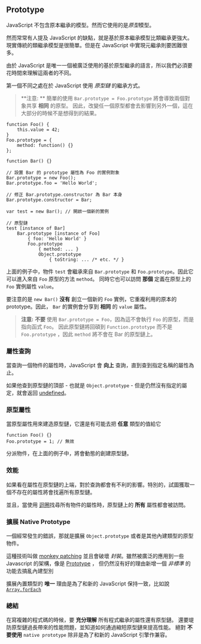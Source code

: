## Prototype

JavaScript 不包含原本繼承的模型。然而它使用的是*原型*模型。

然而常常有人提及 JavaScript 的缺點，就是基於原本繼承模型比類繼承更強大。
現實傳統的類繼承模型是很簡單。但是在 JavaScript 中實現元繼承則要困難很多。

由於 JavaScript 是唯一一個被廣泛使用的基於原型繼承的語言，所以我們必須要花時間來理解這兩者的不同。

第一個不同之處在於 JavaScript 使用 *原型鏈* 的繼承方式。

> **注意: ** 簡單的使用 `Bar.prototype = Foo.prototype` 將會導致兩個對象共享 **相同** 的原型。
>因此，改變任一個原型都會去影響到另外一個，這在大部分的時候不是想得到的結果。

    function Foo() {
        this.value = 42;
    }
    Foo.prototype = {
        method: function() {}
    };

    function Bar() {}

    // 設置 Bar 的 prototype 屬性為 Foo 的實例對象
    Bar.prototype = new Foo();
    Bar.prototype.foo = 'Hello World';

    // 修正 Bar.prototype.constructor 為 Bar 本身
    Bar.prototype.constructor = Bar;

    var test = new Bar(); // 開啟一個新的實例

    // 原型鏈
    test [instance of Bar]
        Bar.prototype [instance of Foo]
            { foo: 'Hello World' }
            Foo.prototype
                { method: ... }
                Object.prototype
                    { toString: ... /* etc. */ }

上面的例子中，物件 `test` 會繼承來自 `Bar.prototype` 和 `Foo.prototype`。因此它可以進入來自 `Foo` 原型的方法 `method`。
同時它也可以訪問 **那個** 定義在原型上的 `Foo` 實例屬性 `value`。

要注意的是 `new Bar()` **沒有** 創立一個新的 `Foo` 實例，它重複利用的原本的 prototype。因此， `Bar` 的實例會分享到 **相同** 的 `value` 屬性。

> **注意:** **不要** 使用 `Bar.prototype = Foo`，因為這不會執行 `Foo` 的原型，而是指向函式 `Foo`。
> 因此原型鏈將回碩到 `Function.prototype` 而不是 `Foo.prototype` ，因此 `method` 將不會在 Bar 的原型鏈上。

### 屬性查詢

當查詢一個物件的屬性時，JavaScript 會 **向上** 查詢，直到查到指定名稱的屬性為止。

如果他查到原型鏈的頂部 - 也就是 `Object.prototype` - 但是仍然沒有指定的屬定，就會返回 [undefined](#core.undefined)。

### 原型屬性

當原型屬性用來建造原型鏈，它還是有可能去把 **任意** 類型的值給它

    function Foo() {}
    Foo.prototype = 1; // 無效

分派物件，在上面的例子中，將會動態的創建原型鏈。

### 效能

如果看在屬性在原型鏈的上端，對於查詢都會有不利的影響。特別的，試圖獲取一個不存在的屬性將會找遍所有原型鏈。

並且，當使用 [迴圈](#object.forinloop)找尋所有物件的屬性時，原型鏈上的 **所有** 屬性都會被訪問。

### 擴展 Native Prototype

一個經常發生的錯誤，那就是擴展 `Object.prototype` 或者是其他內建類型的原型物件。

這種技術叫做 [monkey patching][1] 並且會破壞 *封裝*。雖然被廣泛的應用到一些 Javascript 的架構，像是 [Prototype](http://prototypejs.org) ， 但仍然沒有好的理由新增一個 *非標準* 的功能去搞亂內建型別

擴展內置類型的 **唯一** 理由是為了和新的 JavaScript 保持一致，比如說 [`Array.forEach`][3]

### 總結

在寫複雜的程式碼的時候，要 **充分理解** 所有程式繼承的屬性還有原型鏈。
還要堤防原型鏈過長帶來的性能問題，並知道如何通過縮短原型鏈來提高性能。
絕對 **不要使用** `native prototype` 除非是為了和新的 JavaScript 引擎作兼容。

[1]: http://en.wikipedia.org/wiki/Monkey_patch
[2]: http://prototypejs.org/
[3]: https://developer.mozilla.org/en/JavaScript/Reference/Global_Objects/Array/forEach
